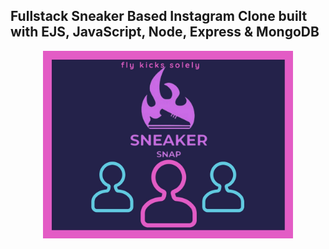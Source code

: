 ## Fullstack Sneaker Based Instagram Clone built with EJS, JavaScript, Node, Express & MongoDB
<p align="center"><img src="public/img/savage21.jpg" height=300px></p>

